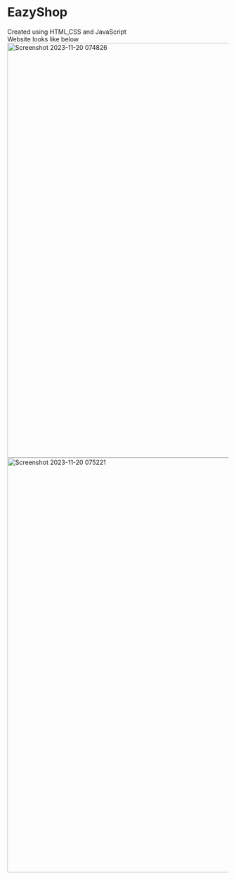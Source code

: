 # EazyShop
Created using HTML,CSS and JavaScript <br>
Website looks like below
<img width="945" alt="Screenshot 2023-11-20 074826" src="https://github.com/reddymanyam/eazzyshop/assets/142713295/f6659323-4e3c-4c58-9a2d-ba8d049e4028">
<img width="945" alt="Screenshot 2023-11-20 075221" src="https://github.com/reddymanyam/eazzyshop/assets/142713295/af0419fb-1ab7-4abb-9888-f9d6d1cc8b62">


